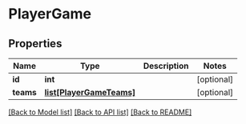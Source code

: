 # PlayerGame

## Properties
Name | Type | Description | Notes
------------ | ------------- | ------------- | -------------
**id** | **int** |  | [optional] 
**teams** | [**list[PlayerGameTeams]**](PlayerGameTeams.md) |  | [optional] 

[[Back to Model list]](../README.md#documentation-for-models) [[Back to API list]](../README.md#documentation-for-api-endpoints) [[Back to README]](../README.md)


